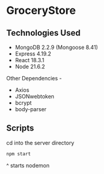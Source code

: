 # GroceryStore

## Technologies Used

- MongoDB 2.2.9 (Mongoose 8.41) 
- Express 4.19.2
- React 18.3.1
- Node 21.6.2

Other Dependencies - 

- Axios
- JSONwebtoken
- bcrypt
- body-parser

## Scripts
cd into the server directory
```bash
npm start
```
^ starts nodemon
